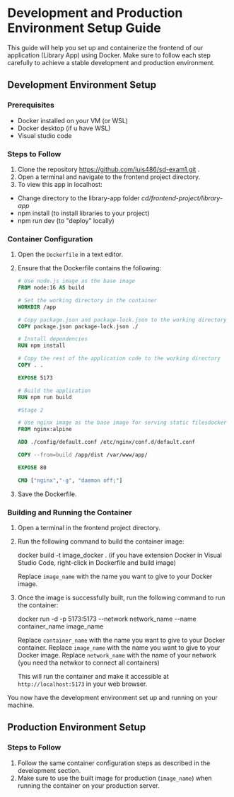 # Development and Production Environment Setup Guide

This guide will help you set up and containerize the frontend of our application (Library App) using Docker. Make sure to follow each step carefully to achieve a stable development and production environment.

## Development Environment Setup

### Prerequisites

- Docker installed on your VM (or WSL)
- Docker desktop (if u have WSL)
- Visual studio code 

### Steps to Follow

1. Clone the repository https://github.com/luis486/sd-exam1.git .
2. Open a terminal and navigate to the frontend project directory.
3. To view this app in localhost:
  + Change directory to the library-app folder *cd/frontend-project/library-app*
  + npm install (to install libraries to your project)
  + npm run dev (to "deploy" locally)


### Container Configuration

1. Open the `Dockerfile` in a text editor.
2. Ensure that the Dockerfile contains the following:

   ```Dockerfile
   # Use node.js image as the base image
   FROM node:16 AS build
   
   # Set the working directory in the container
   WORKDIR /app
   
   # Copy package.json and package-lock.json to the working directory
   COPY package.json package-lock.json ./
   
   # Install dependencies
   RUN npm install
   
   # Copy the rest of the application code to the working directory
   COPY . .
   
   EXPOSE 5173
   
   # Build the application
   RUN npm run build 
   
   #Stage 2
   
   # Use nginx image as the base image for serving static filesdocker
   FROM nginx:alpine
   
   ADD ./config/default.conf /etc/nginx/conf.d/default.conf
   
   COPY --from=build /app/dist /var/www/app/
   
   EXPOSE 80
   
   CMD ["nginx","-g", "daemon off;"]
   

3. Save the Dockerfile.

### Building and Running the Container

1. Open a terminal in the frontend project directory.
2. Run the following command to build the container image:
   
   docker build -t image_docker .
   (if you have extension Docker in Visual Studio Code, right-click in Dockerfile and build image)

   Replace `image_name` with the name you want to give to your Docker image.

3. Once the image is successfully built, run the following command to run the container:

   docker run -d -p 5173:5173 --network network_name --name container_name image_name 
   
    Replace `container_name` with the name you want to give to your Docker container.
    Replace `image_name` with the name you want to give to your Docker image.
    Replace `network_name` with the name of your network (you need tha netwkor to connect all containers)

   This will run the container and make it accessible at `http://localhost:5173` in your web browser.

You now have the development environment set up and running on your machine.

## Production Environment Setup

### Steps to Follow

1. Follow the same container configuration steps as described in the development section.
2. Make sure to use the built image for production (`image_name`) when running the container on your production server.